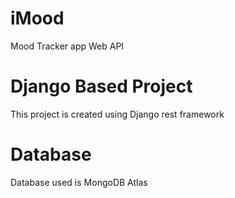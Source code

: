 # iMood
Mood Tracker app 
Web API

# Django Based Project
This project is created using Django rest framework 

# Database
Database used is MongoDB Atlas

